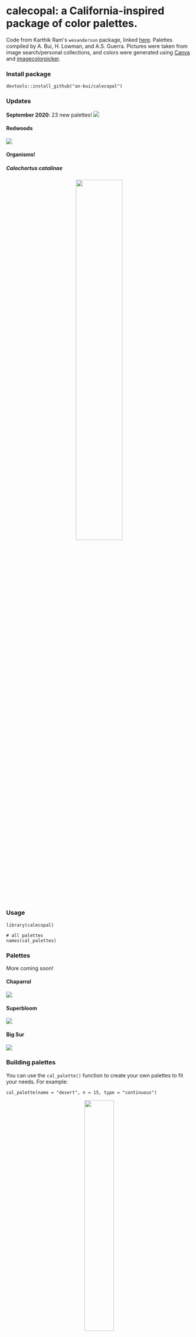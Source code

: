 # calecopal: a California-inspired package of color palettes.

Code from Karthik Ram's `wesanderson` package, linked [here](https://github.com/karthik/wesanderson). Palettes compiled by A. Bui, H. Lowman, and A.S. Guerra. Pictures were taken from image search/personal collections, and colors were generated using [Canva](https://www.canva.com/colors/color-palette-generator/) and [imagecolorpicker](https://imagecolorpicker.com/).

### Install package

```
devtools::install_github("an-bui/calecopal")
```

### Updates
**September 2020**: 23 new palettes!
![ ](/figures/all-palettes-2020-09.png)

#### Redwoods

![ ](/figures/redwood_pic.png)

#### Organisms!

##### Calochortus catalinae

<p align="center">
  <img src="/figures/calochortus_pic.png" height="50%">
</p>

### Usage

```
library(calecopal)

# all palettes
names(cal_palettes)
```

### Palettes
More coming soon!

#### Chaparral

![ ](/figures/chaparral_pal.png)

#### Superbloom

![ ](/figures/superbloom_pal.png)

#### Big Sur

![ ](/figures/bigsur_pal.png)

### Building palettes

You can use the `cal_palette()` function to create your own palettes to fit your needs. For example:

```
cal_palette(name = "desert", n = 15, type = "continuous")
```

<p align="center">
  <img src="/figures/desert_pal.jpeg" height="40%">
</p>

```
cal_palette("sierra1", n = 50, type = "continuous")
```

<p align="center">
  <img src="/figures/sierra1_pal.jpeg" height="40%">
</p>

### Example plots

```
library(tidyverse)

ggplot(chickwts %>%
           group_by(feed) %>%
           summarize(av = mean(weight),
                     total = length(weight)) %>%
           filter(feed != "casein"),
         aes(x = feed, y = av, fill = feed)) +
    geom_col() +
    scale_fill_manual(values = cal_palette("sierra1")) +
    theme_bw()
```

<p align="center">
  <img src="/figures/sierra1_example.jpeg">
</p>

```
ggplot(chickwts, aes(x = feed, y = weight, color = feed)) +
    geom_jitter(aes(color = feed), alpha = 0.8, width = 0.3, size = 2) +
    geom_boxplot(alpha = 0.2) +
    scale_color_manual(values = cal_palette("kelp1")) +
    theme_bw()
```

<p align="center">
  <img src="/figures/kelp1_plot.jpeg">
</p>

### As seen in

#### `superbloom3`: Miles et al. Ecosphere 2022.

Miles et al. _Ecosphere_ 2022. "Effects of urbanization on specialist insect communities of milkweed are mediated by spatial and temporal variation." [https://doi.org/10.1002/ecs2.4222](https://doi.org/10.1002/ecs2.4222).

<p align="center">
  <img src="/figures/miles-ecosphere.jpeg", height = "10%">
</p>

#### `kelp1`: Miller-ter Kuile et al. _Ecology_ 2022. 

"Predator–prey interactions of terrestrial invertebrates are determined by predator body size and species identity." [https://doi.org/10.1002/ecy.3634](https://doi.org/10.1002/ecy.3634).

<p align="center">
  <img src="/figures/miller-ter-kuile-ecology.jpeg", height = "10%">
</p>

#### `chaparral1`: Orr et al. _Rangeland Ecology and Management_ 2022.

Orr et al. _Rangeland Ecology and Management_ 2022. "Grazing Intensity Effects on Fire Ignition Risk and Spread in Sagebrush Steppe." [https://doi.org/10.1016/j.rama.2022.08.004](https://doi.org/10.1016/j.rama.2022.08.004).

<p align="center">
  <img src="/figures/orr-rem.jpg", height = "10%">
</p>

#### ``: Apigo and Oono. _Ecosphere_ 2022.

Apigo and Oono. _Ecosphere_ 2022. "Plant abundance, but not plant evolutionary history, shapes patterns of host specificity in foliar fungal endophytes." [https://doi.org/10.1002/ecs2.3879](https://doi.org/10.1002/ecs2.3879).

<p align="center">
  <img src="/figures/apigo-ecosphere.jpg", height = "10%">
</p>



